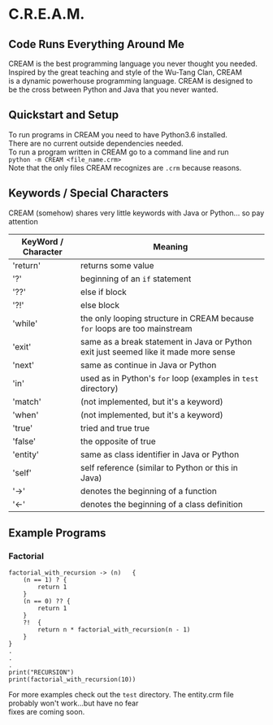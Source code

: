 # C.R.E.A.M.

## Code Runs Everything Around Me

CREAM is the best programming language you never thought you needed.  
Inspired by the great teaching and style of the Wu-Tang Clan, CREAM  
is a dynamic powerhouse programming language. CREAM is designed to  
be the cross between Python and Java that you never wanted.  

## Quickstart and Setup

To run programs in CREAM you need to have Python3.6 installed.  
There are no current outside dependencies needed.  
To run a program written in CREAM go to a command line and run  
`python -m CREAM <file_name.crm>`  
Note that the only files CREAM recognizes are `.crm` because reasons.

## Keywords / Special Characters

CREAM (somehow) shares very little keywords with Java or Python... so pay attention  

| KeyWord / Character |       Meaning      |
|---------------------|--------------------|
|'return' | returns some value             |
|'?'      | beginning of an `if` statement   |
|'??'     | else if block                  |
|'?!'     | else block                     |
|'while'  | the only looping structure in CREAM because `for` loops are too mainstream  |
|'exit'   | same as a break statement in Java or Python exit just seemed like it made more sense  |
|'next'   | same as continue in Java or Python |
|'in'     | used as in Python's `for` loop (examples in `test` directory) |
|'match'  | (not implemented, but it's a keyword) |
|'when'   | (not implemented, but it's a keyword) |
|'true'   | tried and true true  |
|'false'  | the opposite of true |
|'entity' | same as class identifier in Java or Python |
|'self'   | self reference (similar to Python or this in Java) |
|'->'     | denotes the beginning of a function |
|'<-'     | denotes the beginning of a class definition |

## Example Programs

### Factorial

```CREAM
factorial_with_recursion -> (n)   {
    (n == 1) ? {
        return 1
    }
    (n == 0) ?? {
        return 1
    }
    ?!  {
        return n * factorial_with_recursion(n - 1)
    }
}
.
.
.  
print("RECURSION")
print(factorial_with_recursion(10))
```

For more examples check out the `test` directory.
The entity.crm file probably won't work...but have no fear  
fixes are coming soon.